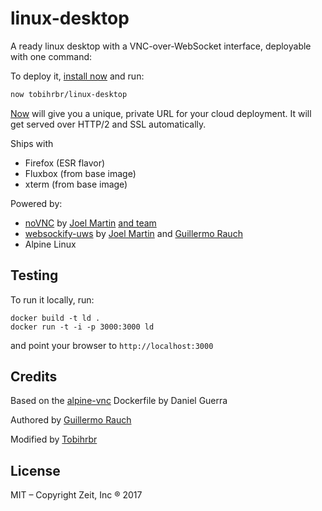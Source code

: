 # linux-desktop

A ready linux desktop with a VNC-over-WebSocket interface, deployable
with one command:

To deploy it, [install now](https://zeit.co/download) and run:

```bash
now tobihrbr/linux-desktop
```

[Now](https://zeit.co/now) will give you a unique, private URL for
your cloud deployment. It will get served over HTTP/2 and SSL automatically.

Ships with
- Firefox (ESR flavor)
- Fluxbox (from base image)
- xterm (from base image)

Powered by:
- [noVNC](https://github.com/novnc) by [Joel Martin](https://twitter.com/bus_kanaka) [and team](https://github.com/novnc/novnc#authorscontributors)
- [websockify-uws](https://github.com/zeit/websockify-uws) by [Joel Martin](https://twitter.com/bus_kanaka)
  and [Guillermo Rauch](https://github.com/rauchg)
- Alpine Linux

## Testing

To run it locally, run:

```
docker build -t ld .
docker run -t -i -p 3000:3000 ld
```

and point your browser to `http://localhost:3000`

## Credits

Based on the [alpine-vnc](https://github.com/danielguerra69/alpine-vnc) Dockerfile by Daniel Guerra

Authored by [Guillermo Rauch](https://github.com/rauchg)

Modified by [Tobihrbr](https://github.com/tobihrbr)

## License

MIT – Copyright Zeit, Inc ® 2017
